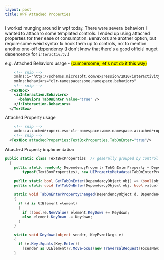 ```yaml
---
layout: post
title: WPF Attached Properties
---
```


I worked munging around in wpf today.  There were several behaviors I wanted to attach to some templated controls.
I ended up using attached properties for their ease of consumption.
Behaviors are another option, but require some weird syntax to hook them up to controls, not to mention another one-off dependency (I don't know that there's a good official nuget dependency for `interactivity`.)  

e.g. Attached Behaviors usage - <mark>(cumbersome, let's not do it this way)</mark>
```xml
    <!-- snip -->
    xmlns:i="http://schemas.microsoft.com/expression/2010/interactivity"
    xmlns:behaviors="clr-namespace:some.namespace.behaviors"
    <!-- snip -->
  <TextBox>
    <i:Interaction.Behaviors>
      <behaviors:TabOnEnter Value="true" />
    </i:Interaction.Behaviors>
  </TextBox>
```


Attached Property usage
```xml
    <!-- snip -->
    xmlns:attachedProperties="clr-namespace:some.namespace.attachedProperties"
    <!-- snip -->
  <TextBox attachedProperties:TextBoxProperties.TabOnEnter="true"/>
```

Attached Property implementation
```c#
public static class TextBoxProperties  // generally grouped by control type of set of behaviors 
  {
    public static readonly DependencyProperty TabOnEnterProperty = DependencyProperty.RegisterAttached("TabOnEnter", typeof(bool),
        typeof(TextBoxProperties), new UIPropertyMetadata(TabOnEnterPropertyChanged));
    
    public static bool GetTabOnEnter(DependencyObject obj) => (bool)obj.GetValue(TabOnEnterProperty);
    public static void SetTabOnEnter(DependencyObject obj, bool value) => obj.SetValue(TabOnEnterProperty, value);

    static void TabOnEnterPropertyChanged(DependencyObject d, DependencyPropertyChangedEventArgs e)
    {
      if (d is UIElement element)
      {
        if ((bool)e.NewValue) element.KeyDown += Keydown;
        else element.KeyDown -= Keydown;
      }
    }

    static void Keydown(object sender, KeyEventArgs e)
    {
      if (e.Key.Equals(Key.Enter))
        (sender as UIElement)?.MoveFocus(new TraversalRequest(FocusNavigationDirection.Next));
    }
```
